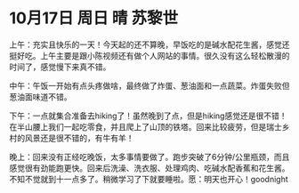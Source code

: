 # 10月17日 周日 晴 苏黎世

上午：充实且快乐的一天！今天起的还不算晚，早饭吃的是碱水配花生酱，感觉还挺好吃。上午主要是跟小陈视频还有做个人网站的事情。很久没有这么轻松散漫的时间了，感觉慢下来真不错。中午：午饭一开始有点头疼做啥，最终做了炸蛋、葱油面和一点蔬菜。炸蛋失败但葱油面味道不错。下午：一点就集合准备去hiking了！虽然晚到了点，但是hiking感觉还是很不错！在半山腰上我们一起吃零食，并且爬上了山顶的铁塔。回来比较疲劳，但是瑞士乡村的风景还是很不错的，有牛有羊！晚上：回来没有正经吃晚饭，太多事情要做了。跑步突破了6分钟/公里瓶颈，而且感觉很有劲能跑更快。回来后洗澡、洗衣服、处理鸡肉、吃碱水配香蕉和花生酱。不知不觉就到十一点多了。稍微学习了下就要睡啦。愿：明天也开心！goodnight

